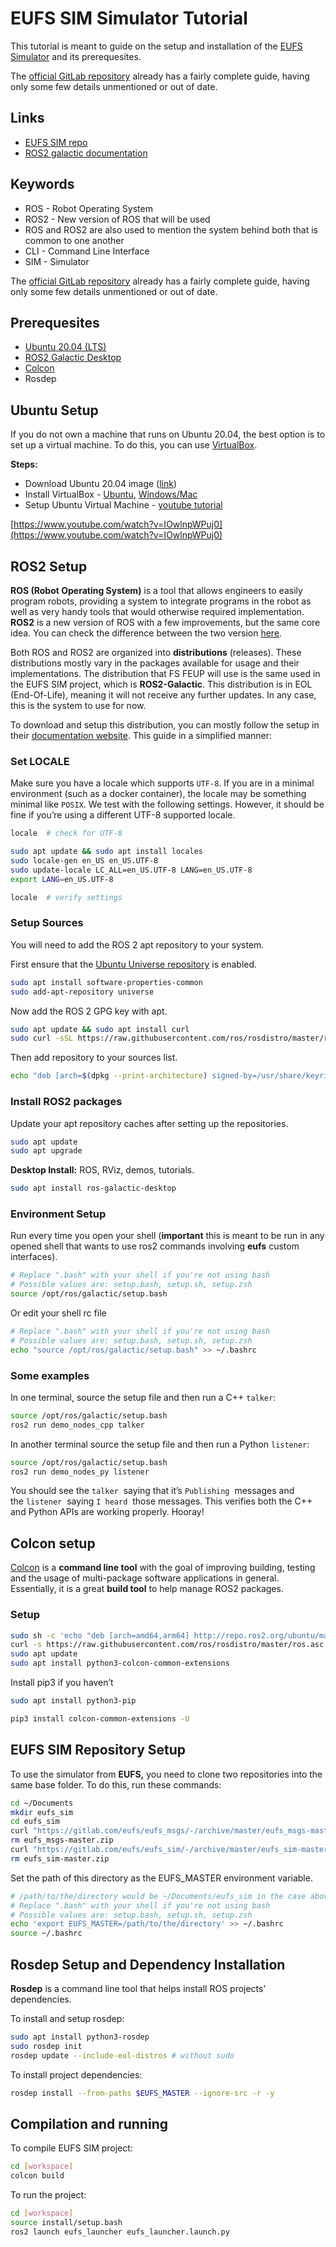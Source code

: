 # EUFS SIM Simulator Tutorial

This tutorial is meant to guide on the setup and installation of the [EUFS Simulator](https://gitlab.com/eufs/eufs_sim) and its prerequesites.

The [official GitLab repository](https://gitlab.com/eufs/eufs_sim) already has a fairly complete guide, having only some few details unmentioned or out of date.

## Links

- [EUFS SIM repo](https://gitlab.com/eufs/eufs_sim)
- [ROS2 galactic documentation](https://docs.ros.org/en/galactic/index.html)

## Keywords

- ROS - Robot Operating System
- ROS2 - New version of ROS that will be used
- ROS and ROS2 are also used to mention the system behind both that is common to one another
- CLI - Command Line Interface
- SIM - Simulator

The [official GitLab repository](https://gitlab.com/eufs/eufs_sim) already has a fairly complete guide, having only some few details unmentioned or out of date.

## Prerequesites

- [Ubuntu 20.04 (LTS)](https://releases.ubuntu.com/focal/)
- [ROS2 Galactic Desktop](https://docs.ros.org/en/galactic/Installation/Ubuntu-Install-Debians.html)
- [Colcon](https://colcon.readthedocs.io/en/released/user/installation.html)
- Rosdep

## Ubuntu Setup

If you do not own a machine that runs on Ubuntu 20.04, the best option is to set up a virtual machine. To do this, you can use [VirtualBox](virtualbox.org).

**Steps:**

- Download Ubuntu 20.04 image ([link](https://releases.ubuntu.com/focal/ubuntu-20.04.5-desktop-amd64.iso))
- Install VirtualBox - [Ubuntu](https://www.virtualbox.org/wiki/Linux_Downloads), [Windows/Mac](https://www.virtualbox.org/wiki/Downloads)
- Setup Ubuntu Virtual Machine - [youtube tutorial](https://www.youtube.com/watch?v=IOwlnpWPuj0)

[https://www.youtube.com/watch?v=IOwlnpWPuj0](https://www.youtube.com/watch?v=IOwlnpWPuj0)

## ROS2 Setup

**ROS (Robot Operating System)** is a tool that allows engineers to easily program robots, providing a system to integrate programs in the robot as well as very handy tools that would otherwise required implementation. **ROS2** is a new version of ROS with a few improvements, but the same core idea. You can check the difference between the two version [here](https://roboticsbackend.com/ros1-vs-ros2-practical-overview/). 

Both ROS and ROS2 are organized into **distributions** (releases). These distributions mostly vary in the packages available for usage and their implementations. The distribution that FS FEUP will use is the same used in the EUFS SIM project, which is **ROS2-Galactic**. This distribution is in EOL (End-Of-Life), meaning it will not receive any further updates. In any case, this is the system to use for now. 

To download and setup this distribution, you can mostly follow the setup in their [documentation website](http://docs.ros.org/en/galactic/Installation/Ubuntu-Install-Debians.html). This guide in a simplified manner:

### Set LOCALE

Make sure you have a locale which supports `UTF-8`. If you are in a minimal environment (such as a docker container), the locale may be something minimal like `POSIX`. We test with the following settings. However, it should be fine if you’re using a different UTF-8 supported locale.

```bash
locale  # check for UTF-8

sudo apt update && sudo apt install locales
sudo locale-gen en_US en_US.UTF-8
sudo update-locale LC_ALL=en_US.UTF-8 LANG=en_US.UTF-8
export LANG=en_US.UTF-8

locale  # verify settings
```

### Setup Sources

You will need to add the ROS 2 apt repository to your system.

First ensure that the [Ubuntu Universe repository](https://help.ubuntu.com/community/Repositories/Ubuntu) is enabled.

```bash
sudo apt install software-properties-common
sudo add-apt-repository universe
```

Now add the ROS 2 GPG key with apt.

```bash
sudo apt update && sudo apt install curl
sudo curl -sSL https://raw.githubusercontent.com/ros/rosdistro/master/ros.key -o /usr/share/keyrings/ros-archive-keyring.gpg
```

Then add repository to your sources list.

```bash
echo "deb [arch=$(dpkg --print-architecture) signed-by=/usr/share/keyrings/ros-archive-keyring.gpg] http://packages.ros.org/ros2/ubuntu $(. /etc/os-release && echo $UBUNTU_CODENAME) main" | sudo tee /etc/apt/sources.list.d/ros2.list > /dev/null
```

### Install ROS2 packages

Update your apt repository caches after setting up the repositories.

```bash
sudo apt update
sudo apt upgrade
```

**Desktop Install:** ROS, RViz, demos, tutorials.

```bash
sudo apt install ros-galactic-desktop
```

### Environment Setup

Run every time you open your shell (**important** this is meant to be run in any opened shell that wants to use ros2 commands involving **eufs** custom interfaces).

```bash
# Replace ".bash" with your shell if you're not using bash
# Possible values are: setup.bash, setup.sh, setup.zsh
source /opt/ros/galactic/setup.bash
```

Or edit your shell rc file

```bash
# Replace ".bash" with your shell if you're not using bash
# Possible values are: setup.bash, setup.sh, setup.zsh
echo "source /opt/ros/galactic/setup.bash" >> ~/.bashrc
```

### Some examples

In one terminal, source the setup file and then run a C++ `talker`:

```bash
source /opt/ros/galactic/setup.bash
ros2 run demo_nodes_cpp talker
```

In another terminal source the setup file and then run a Python `listener`:

```bash
source /opt/ros/galactic/setup.bash
ros2 run demo_nodes_py listener
```

You should see the `talker`
 saying that it’s `Publishing`
 messages and the `listener`
 saying `I heard`
 those messages. This verifies both the C++ and Python APIs are working properly. Hooray!

## Colcon setup

[Colcon](https://colcon.readthedocs.io/en/released/) is a **command line tool** with the goal of improving building, testing and the usage of multi-package software applications in general. Essentially, it is a great **build tool** to help manage ROS2 packages.

### Setup

```bash
sudo sh -c 'echo "deb [arch=amd64,arm64] http://repo.ros2.org/ubuntu/main `lsb_release -cs` main" > /etc/apt/sources.list.d/ros2-latest.list'
curl -s https://raw.githubusercontent.com/ros/rosdistro/master/ros.asc | sudo apt-key add -
sudo apt update
sudo apt install python3-colcon-common-extensions
```

Install pip3 if you haven’t

```bash
sudo apt install python3-pip
```

```bash
pip3 install colcon-common-extensions -U
```

## EUFS SIM Repository Setup

To use the simulator from **EUFS,** you need to clone two repositories into the same base folder. To do this, run these commands:

```bash
cd ~/Documents
mkdir eufs_sim
cd eufs_sim
curl "https://gitlab.com/eufs/eufs_msgs/-/archive/master/eufs_msgs-master.zip" --output "eufs_msgs-master.zip" && unzip eufs_msgs-master.zip
rm eufs_msgs-master.zip
curl "https://gitlab.com/eufs/eufs_sim/-/archive/master/eufs_sim-master.zip" --output "eufs_sim-master.zip" && unzip eufs_sim-master.zip
rm eufs_sim-master.zip
```

Set the path of this directory as the EUFS_MASTER environment variable.

```bash
# /path/to/the/directory would be ~/Documents/eufs_sim in the case above
# Replace ".bash" with your shell if you're not using bash
# Possible values are: setup.bash, setup.sh, setup.zsh
echo 'export EUFS_MASTER=/path/to/the/directory' >> ~/.bashrc
source ~/.bashrc
```

## Rosdep Setup and Dependency Installation

**Rosdep** is a command line tool that helps install ROS projects’ dependencies. 

To install and setup rosdep:

```bash
sudo apt install python3-rosdep
sudo rosdep init
rosdep update --include-eol-distros # without sudo
```

To install project dependencies:

```bash
rosdep install --from-paths $EUFS_MASTER --ignore-src -r -y
```

## Compilation and running

To compile EUFS SIM project:

```bash
cd [workspace]
colcon build
```

To run the project:

```bash
cd [workspace]
source install/setup.bash
ros2 launch eufs_launcher eufs_launcher.launch.py
```

